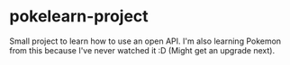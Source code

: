 # pokelearn-project
Small project to learn how to use an open API. I'm also learning Pokemon from this because I've never watched it :D (Might get an upgrade next).
